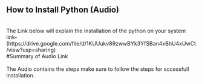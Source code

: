## How to Install Python (Audio)
<br>
The Link below will explain the installation of the python on your system
link-
(https://drive.google.com/file/d/1KUUukv89zwwBYk3YfSBan4xBhU4xUwCt/view?usp=sharing)
<br>
#Summary of Audio Link
<br><br>
The Audio contains the steps make sure to follow the steps for sccessfull installation.

